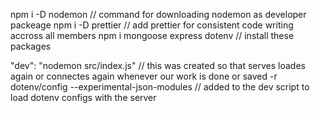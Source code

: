 npm i -D nodemon // command for downloading nodemon as developer packeage
npm i -D prettier // add prettier for consistent code writing accross all members
npm i mongoose express dotenv // install these packages

"dev": "nodemon src/index.js" // this was created so that serves loades again or connectes again whenever our work is done or saved
-r dotenv/config --experimental-json-modules // added to the dev script to load dotenv configs with the server